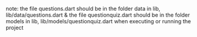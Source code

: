 note:
the file questions.dart should be in the folder data in lib, 
lib/data/questions.dart
&
the file questionquiz.dart should be in the folder models in lib, 
lib/models/questionquiz.dart
when executing or running the project
